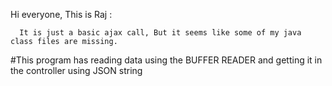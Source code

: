 Hi everyone, This is Raj :
      
      It is just a basic ajax call, But it seems like some of my java class files are missing.
#This program has reading data using the BUFFER READER and getting it in the controller using JSON string 
      
